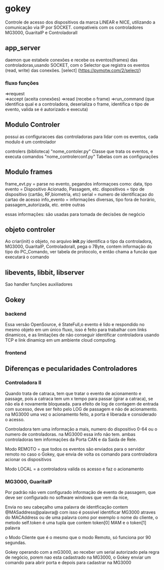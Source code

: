 # gokey
Controle de acesso dos dispositivos da marca LINEAR e NICE, utilizando a comunicação via IP por SOCKET.
compativeis com os controladores MG3000, GuaritaIP e ControladoraII

## app_server
daemon que estabele conexões e recebe os eventos(frames) das controladoras,usando SOCKET, com o Selector que registra os eventos (read, write) das conexões.
[select] (https://pymotw.com/2/select/)

### fluxo funções
=>request  
=>accept (aceita conexões) 
=>read 	 (recebe o frame)
=>run_command (que identifica qual e a controladora,
deserializa o frame, identifica o tipo de evento, valida se é autorizado e executa)

## Modulo Controler
possui as configuracoes das controladoras para lidar com os eventos, cada modulo é um controlador

controlers (biblioteca)
	"nome_contoler.py" 		Classe que trata os eventos, e executa comandos
	"nome_controlerconf.py" Tabelas com as configurações

## Modulo frames
frame_evt.py = parse no evento, pegandos informaçoes como:
	data, 
	tipo evento = Dispositivo Acionado, Passagem, etc.
	dispositivos = tipo de dispositivo (cartão, RF,biometria, etc)
	serial = numero de identificaçao do cartao de acesso
	info_evento = informações diversas, tipo fora de horário, passagem_autorizada, etc.
	entre outras

essas informações: são usadas para tomada de decisões de negócio

## objeto controler
Ao criar(init) o objeto, no arquivo __init__.py identifica o tipo da controladora, MG3000, GuaritaIP, ControladoraII, pega o 7Byte, contem informação do tipo do PC_Comando, ver tabela de protocolo, e então chama a funcão que executará o comando

## libevents, libbit, libserver
Sao handler funções auxiliadores

## Gokey
### backend
Essa versão OpenSource, é StateFull,o evento é lido e respondido no mesmo objeto em um único fluxo, isso é feito para trabalhar com links dinamicos, e as limitações de não conseguir identificar controladora usando TCP e link dinamicp em um ambiente cloud computing.

### frontend

## Diferenças e pecularidades Controladores

### Controladora II
Quando trata de catraca, tem que tratar o evento de acionamento e passage, pois a catraca tem um x tempo para passar (girar a catraca), se não ela é novamente bloqueada. para efeito de log de contagem de entrada com sucesso, deve ser feito pelo LOG de passagem e não de acionamento.
na MG3000 uma vez o acionamento feito, a porta é liberada e considerado o acesso. 

Controladora tem uma informação a mais, numero do dispositivo 0-64 ou o numero de controladoras. na MG3000 essa info não tem. ambas controladoras tem informações da Porta CAN e da Saida de Rele.

Modo REMOTO = que todos os eventos são enviados para o servidor remoto no caso o Gokey, que envia de volta os comando para controladora acionar os dispositivos

Modo LOCAL = a controladora valida os acesso e faz o acionamento

### MG3000, GuaritaIP
Por padrão não vem configurado informação de evento de passagem, que deve ser configurado no software windows que vem da nice,

Envia no seu cabeçalho uma palavra de identficação
contem @MASaddress@palavra@
com isso é possível identificar MG3000 atraves do MACAddress ou de uma palavra como por exemplo o nome do cliente, o metodo self.token é uma tupla que contem token[0] MAM e o token[1] palavra

o Modo Cliente que é o mesmo que o modo Remoto, só funciona por 90 segundas.

Gokey operando com a mG3000, ao receber um serial autorizado pela regra de negócio, porem nao esta cadastrado na MG3000, o Gokey enviar um comando para abrir porta e depois para cadastrar na MG3000